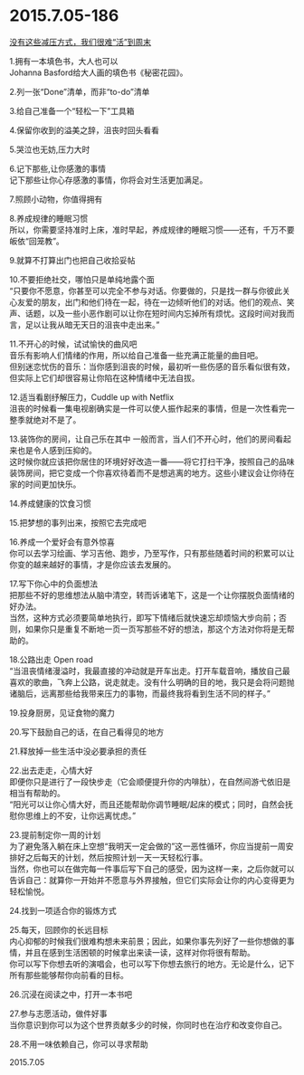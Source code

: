 2015.7.05-186
=============
[没有这些减压方式，我们很难“活”到周末](http://mp.weixin.qq.com/s?__biz=MzA4ODM1MTMzMQ==&mid=209063874&idx=1&sn=fc73b0c0c73fff497871f90c39042b18&scene=5#rd)

1.拥有一本填色书，大人也可以  
Johanna Basford给大人画的填色书《秘密花园》。

2.列一张“Done”清单，而非“to-do”清单

3.给自己准备一个“轻松一下”工具箱

4.保留你收到的溢美之辞，沮丧时回头看看

5.哭泣也无妨,压力大时

6.记下那些,让你感激的事情  
记下那些让你心存感激的事情，你将会对生活更加满足。

7.照顾小动物，你值得拥有

8.养成规律的睡眠习惯  
所以，你需要坚持准时上床，准时早起，养成规律的睡眠习惯——还有，千万不要皈依“回笼教”。

9.就算不打算出门也把自己收拾妥帖

10.不要拒绝社交，哪怕只是单纯地露个面  
“只要你不愿意，你甚至可以完全不参与对话。你要做的，只是找一群与你彼此关心友爱的朋友，出门和他们待在一起，待在一边倾听他们的对话。他们的观点、笑声、话题，以及一些小恶作剧可以让你在短时间内忘掉所有烦忧。这段时间对我而言，足以让我从暗无天日的沮丧中走出来。”

11.不开心的时候，试试愉快的曲风吧  
音乐有影响人们情绪的作用，所以给自己准备一些充满正能量的曲目吧。  
但别迷恋忧伤的音乐：当你感到沮丧的时候，最初听一些伤感的音乐看似很有效，但实际上它们却很容易让你陷在这种情绪中无法自拔。

12.适当看剧纾解压力，Cuddle up with Netflix  
沮丧的时候看一集电视剧确实是一件可以使人振作起来的事情，但是一次性看完一整季就绝对不是了。

13.装饰你的房间，让自己乐在其中
一般而言，当人们不开心时，他们的房间看起来也是令人感到压抑的。  
这时候你就应该把你居住的环境好好改造一番——将它打扫干净，按照自己的品味装饰房间，把它变成一个你喜欢待着而不是想逃离的地方。这些小建议会让你待在家的时间更加快乐。

14.养成健康的饮食习惯

15.把梦想的事列出来，按照它去完成吧

16.养成一个爱好会有意外惊喜  
你可以去学习绘画、学习吉他、跑步，乃至写作，只有那些随着时间的积累可以让你变的越来越好的事情，才是你应该去发展的。

17.写下你心中的负面想法  
把那些不好的思维想法从脑中清空，转而诉诸笔下，这是一个让你摆脱负面情绪的好办法。  
当然，这种方式必须要简单地执行，即写下情绪后就快速忘却烦恼大步向前；否则，如果你只是重复不断地一页一页写那些不好的想法，那这个方法对你将是无帮助的。

18.公路出走 Open road  
“当沮丧情绪漫溢时，我最直接的冲动就是开车出走。打开车载音响，播放自己最喜欢的歌曲，飞奔上公路，说走就走。没有什么明确的目的地，我只是会将问题抛诸脑后，远离那些给我带来压力的事物，而最终我将看到生活不同的样子。”

19.投身厨房，见证食物的魔力

20.写下鼓励自己的话，在自己看得见的地方

21.释放掉一些生活中没必要承担的责任

22.出去走走，心情大好  
即便你只是进行了一段快步走（它会顺便提升你的内啡肽），在自然间游弋依旧是相当有帮助的。  
“阳光可以让你心情大好，而且还能帮助你调节睡眠/起床的模式；同时，自然会抚慰你思维上的不安，让你远离忧虑。” 

23.提前制定你一周的计划  
为了避免落入躺在床上空想“我明天一定会做的”这一恶性循环，你应当提前一周安排好之后每天的计划，然后按照计划一天一天轻松行事。  
当然，你也可以在做完每一件事后写下自己的感受，因为这样一来，之后你就可以告诉自己：就算你一开始并不愿意与外界接触，但它们实际会让你的内心变得更为轻松愉悦。

24.找到一项适合你的锻炼方式

25.每天，回顾你的长远目标  
内心抑郁的时候我们很难构想未来前景；因此，如果你事先列好了一些你想做的事情，并且在感到生活困顿的时候拿出来读一读，这样对你将很有帮助。  
你可以写下你想去听的演唱会，也可以写下你想去旅行的地方。无论是什么，记下所有那些能够帮你向前看的目标。

26.沉浸在阅读之中，打开一本书吧

27.参与志愿活动，做件好事  
当你意识到你可以为这个世界贡献多少的时候，你同时也在治疗和改变你自己。

28.不用一味依赖自己，你可以寻求帮助

2015.7.05